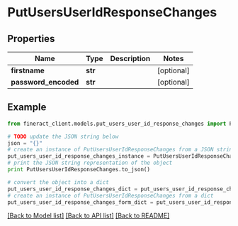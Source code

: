 # PutUsersUserIdResponseChanges


## Properties

Name | Type | Description | Notes
------------ | ------------- | ------------- | -------------
**firstname** | **str** |  | [optional] 
**password_encoded** | **str** |  | [optional] 

## Example

```python
from fineract_client.models.put_users_user_id_response_changes import PutUsersUserIdResponseChanges

# TODO update the JSON string below
json = "{}"
# create an instance of PutUsersUserIdResponseChanges from a JSON string
put_users_user_id_response_changes_instance = PutUsersUserIdResponseChanges.from_json(json)
# print the JSON string representation of the object
print PutUsersUserIdResponseChanges.to_json()

# convert the object into a dict
put_users_user_id_response_changes_dict = put_users_user_id_response_changes_instance.to_dict()
# create an instance of PutUsersUserIdResponseChanges from a dict
put_users_user_id_response_changes_form_dict = put_users_user_id_response_changes.from_dict(put_users_user_id_response_changes_dict)
```
[[Back to Model list]](../README.md#documentation-for-models) [[Back to API list]](../README.md#documentation-for-api-endpoints) [[Back to README]](../README.md)



